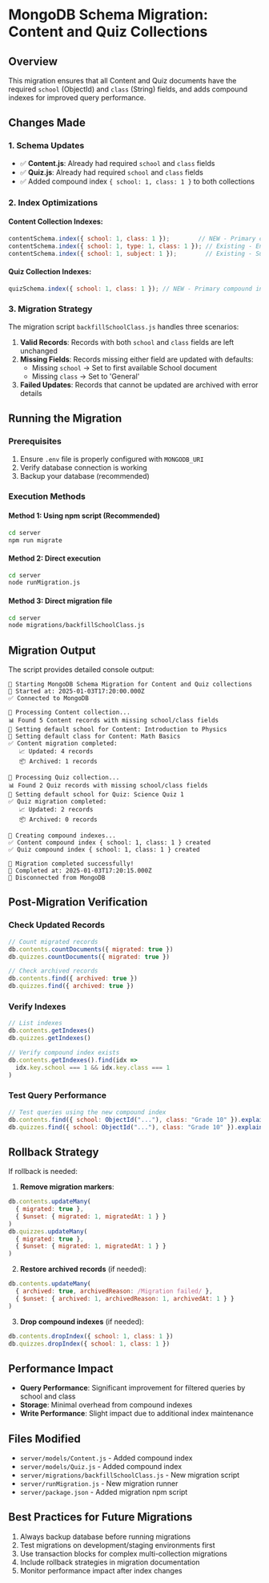 # MongoDB Schema Migration: Content and Quiz Collections

## Overview
This migration ensures that all Content and Quiz documents have the required `school` (ObjectId) and `class` (String) fields, and adds compound indexes for improved query performance.

## Changes Made

### 1. Schema Updates
- ✅ **Content.js**: Already had required `school` and `class` fields
- ✅ **Quiz.js**: Already had required `school` and `class` fields
- ✅ Added compound index `{ school: 1, class: 1 }` to both collections

### 2. Index Optimizations
#### Content Collection Indexes:
```javascript
contentSchema.index({ school: 1, class: 1 });        // NEW - Primary compound index
contentSchema.index({ school: 1, type: 1, class: 1 }); // Existing - Enhanced filtering
contentSchema.index({ school: 1, subject: 1 });        // Existing - Subject queries
```

#### Quiz Collection Indexes:
```javascript
quizSchema.index({ school: 1, class: 1 }); // NEW - Primary compound index
```

### 3. Migration Strategy

The migration script `backfillSchoolClass.js` handles three scenarios:

1. **Valid Records**: Records with both `school` and `class` fields are left unchanged
2. **Missing Fields**: Records missing either field are updated with defaults:
   - Missing `school` → Set to first available School document
   - Missing `class` → Set to 'General'
3. **Failed Updates**: Records that cannot be updated are archived with error details

## Running the Migration

### Prerequisites
1. Ensure `.env` file is properly configured with `MONGODB_URI`
2. Verify database connection is working
3. Backup your database (recommended)

### Execution Methods

#### Method 1: Using npm script (Recommended)
```bash
cd server
npm run migrate
```

#### Method 2: Direct execution
```bash
cd server
node runMigration.js
```

#### Method 3: Direct migration file
```bash
cd server
node migrations/backfillSchoolClass.js
```

## Migration Output

The script provides detailed console output:
```
🚀 Starting MongoDB Schema Migration for Content and Quiz collections
📅 Started at: 2025-01-03T17:20:00.000Z
✅ Connected to MongoDB

🔄 Processing Content collection...
📊 Found 5 Content records with missing school/class fields
📝 Setting default school for Content: Introduction to Physics
📝 Setting default class for Content: Math Basics
✅ Content migration completed:
   📈 Updated: 4 records
   📦 Archived: 1 records

🔄 Processing Quiz collection...
📊 Found 2 Quiz records with missing school/class fields
📝 Setting default school for Quiz: Science Quiz 1
✅ Quiz migration completed:
   📈 Updated: 2 records
   📦 Archived: 0 records

🔧 Creating compound indexes...
✅ Content compound index { school: 1, class: 1 } created
✅ Quiz compound index { school: 1, class: 1 } created

🎉 Migration completed successfully!
📅 Completed at: 2025-01-03T17:20:15.000Z
🔌 Disconnected from MongoDB
```

## Post-Migration Verification

### Check Updated Records
```javascript
// Count migrated records
db.contents.countDocuments({ migrated: true })
db.quizzes.countDocuments({ migrated: true })

// Check archived records
db.contents.find({ archived: true })
db.quizzes.find({ archived: true })
```

### Verify Indexes
```javascript
// List indexes
db.contents.getIndexes()
db.quizzes.getIndexes()

// Verify compound index exists
db.contents.getIndexes().find(idx => 
  idx.key.school === 1 && idx.key.class === 1
)
```

### Test Query Performance
```javascript
// Test queries using the new compound index
db.contents.find({ school: ObjectId("..."), class: "Grade 10" }).explain("executionStats")
db.quizzes.find({ school: ObjectId("..."), class: "Grade 10" }).explain("executionStats")
```

## Rollback Strategy

If rollback is needed:

1. **Remove migration markers**:
```javascript
db.contents.updateMany(
  { migrated: true }, 
  { $unset: { migrated: 1, migratedAt: 1 } }
)
db.quizzes.updateMany(
  { migrated: true }, 
  { $unset: { migrated: 1, migratedAt: 1 } }
)
```

2. **Restore archived records** (if needed):
```javascript
db.contents.updateMany(
  { archived: true, archivedReason: /Migration failed/ }, 
  { $unset: { archived: 1, archivedReason: 1, archivedAt: 1 } }
)
```

3. **Drop compound indexes** (if needed):
```javascript
db.contents.dropIndex({ school: 1, class: 1 })
db.quizzes.dropIndex({ school: 1, class: 1 })
```

## Performance Impact

- **Query Performance**: Significant improvement for filtered queries by school and class
- **Storage**: Minimal overhead from compound indexes
- **Write Performance**: Slight impact due to additional index maintenance

## Files Modified

- `server/models/Content.js` - Added compound index
- `server/models/Quiz.js` - Added compound index  
- `server/migrations/backfillSchoolClass.js` - New migration script
- `server/runMigration.js` - New migration runner
- `server/package.json` - Added migration npm script

## Best Practices for Future Migrations

1. Always backup database before running migrations
2. Test migrations on development/staging environments first
3. Use transaction blocks for complex multi-collection migrations
4. Include rollback strategies in migration documentation
5. Monitor performance impact after index changes
